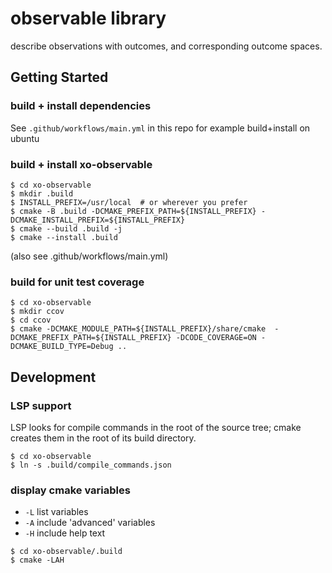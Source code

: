 # observable library

describe observations with outcomes,  and corresponding outcome spaces.

## Getting Started

### build + install dependencies

See `.github/workflows/main.yml` in this repo for example build+install on ubuntu

### build + install xo-observable
```
$ cd xo-observable
$ mkdir .build
$ INSTALL_PREFIX=/usr/local  # or wherever you prefer
$ cmake -B .build -DCMAKE_PREFIX_PATH=${INSTALL_PREFIX} -DCMAKE_INSTALL_PREFIX=${INSTALL_PREFIX}
$ cmake --build .build -j
$ cmake --install .build
```
(also see .github/workflows/main.yml)

### build for unit test coverage
```
$ cd xo-observable
$ mkdir ccov
$ cd ccov
$ cmake -DCMAKE_MODULE_PATH=${INSTALL_PREFIX}/share/cmake  -DCMAKE_PREFIX_PATH=${INSTALL_PREFIX} -DCODE_COVERAGE=ON -DCMAKE_BUILD_TYPE=Debug ..
```

## Development

### LSP support

LSP looks for compile commands in the root of the source tree;
cmake creates them in the root of its build directory.

```
$ cd xo-observable
$ ln -s .build/compile_commands.json
```

### display cmake variables

- `-L` list variables
- `-A` include 'advanced' variables
- `-H` include help text

```
$ cd xo-observable/.build
$ cmake -LAH
```
